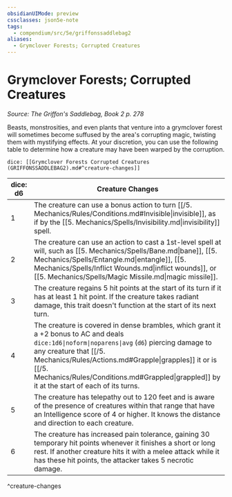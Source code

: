 ```yaml
---
obsidianUIMode: preview
cssclasses: json5e-note
tags:
  - compendium/src/5e/griffonssaddlebag2
aliases:
  - Grymclover Forests; Corrupted Creatures
---
```

# Grymclover Forests; Corrupted Creatures
*Source: The Griffon's Saddlebag, Book 2 p. 278* 

Beasts, monstrosities, and even plants that venture into a grymclover forest will sometimes become suffused by the area's corrupting magic, twisting them with mystifying effects. At your discretion, you can use the following table to determine how a creature may have been warped by the corruption.

`dice: [[Grymclover Forests Corrupted Creatures (GRIFFONSSADDLEBAG2).md#^creature-changes]]`

| dice: d6 | Creature Changes |
|----------|------------------|
| 1 | The creature can use a bonus action to turn [[/5. Mechanics/Rules/Conditions.md#Invisible\|invisible]], as if by the [[5. Mechanics/Spells/Invisibility.md\|invisibility]] spell. |
| 2 | The creature can use an action to cast a 1st-level spell at will, such as [[5. Mechanics/Spells/Bane.md\|bane]], [[5. Mechanics/Spells/Entangle.md\|entangle]], [[5. Mechanics/Spells/Inflict Wounds.md\|inflict wounds]], or [[5. Mechanics/Spells/Magic Missile.md\|magic missile]]. |
| 3 | The creature regains 5 hit points at the start of its turn if it has at least 1 hit point. If the creature takes radiant damage, this trait doesn't function at the start of its next turn. |
| 4 | The creature is covered in dense brambles, which grant it a +2 bonus to AC and deals `dice:1d6\|noform\|noparens\|avg` (`d6`) piercing damage to any creature that [[/5. Mechanics/Rules/Actions.md#Grapple\|grapples]] it or is [[/5. Mechanics/Rules/Conditions.md#Grappled\|grappled]] by it at the start of each of its turns. |
| 5 | The creature has telepathy out to 120 feet and is aware of the presence of creatures within that range that have an Intelligence score of 4 or higher. It knows the distance and direction to each creature. |
| 6 | The creature has increased pain tolerance, gaining 30 temporary hit points whenever it finishes a short or long rest. If another creature hits it with a melee attack while it has these hit points, the attacker takes 5 necrotic damage. |
^creature-changes
